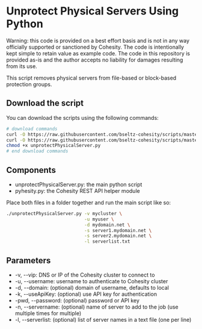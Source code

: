 # Unprotect Physical Servers Using Python

Warning: this code is provided on a best effort basis and is not in any way officially supported or sanctioned by Cohesity. The code is intentionally kept simple to retain value as example code. The code in this repository is provided as-is and the author accepts no liability for damages resulting from its use.

This script removes physical servers from file-based or block-based protection groups.

## Download the script

You can download the scripts using the following commands:

```bash
# download commands
curl -O https://raw.githubusercontent.com/bseltz-cohesity/scripts/master/python/unprotectPhysicalServer/unprotectPhysicalServer.py
curl -O https://raw.githubusercontent.com/bseltz-cohesity/scripts/master/python/pyhesity.py
chmod +x unprotectPhysicalServer.py
# end download commands
```

## Components

* unprotectPhysicalServer.py: the main python script
* pyhesity.py: the Cohesity REST API helper module

Place both files in a folder together and run the main script like so:

```bash
./unprotectPhysicalServer.py -v mycluster \
                             -u myuser \
                             -d mydomain.net \
                             -s server1.mydomain.net \
                             -s server2.mydomain.net \
                             -l serverlist.txt
```

## Parameters

* -v, --vip: DNS or IP of the Cohesity cluster to connect to
* -u, --username: username to authenticate to Cohesity cluster
* -d, --domain: (optional) domain of username, defaults to local
* -k, --useApiKey: (optional) use API key for authentication
* -pwd, --password: (optional) password or API key
* -n, --servername: (optional) name of server to add to the job (use multiple times for multiple)
* -l, --serverlist: (optional) list of server names in a text file (one per line)

